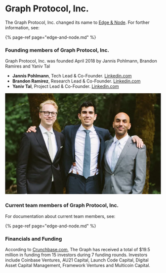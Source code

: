 # Graph Protocol, Inc.

The Graph Protocol, Inc. changed its name to [Edge & Node](edge-and-node.md). For forther information, see:

{% page-ref page="edge-and-node.md" %}

### Founding members of Graph Protocol, Inc.

Graph Protocol, Inc. was founded April 2018 by Jannis Pohlmann, Brandon Ramires and Yaniv Tal

* **Jannis Pohlmann**, Tech Lead & Co-Founder. [Linkedin.com](https://de.linkedin.com/in/jannispohlmann)
* **Brandon Ramirez**,  Research Lead & Co-Founder. [Linkedin.com](https://www.linkedin.com/in/1stramirez)
* **Yaniv Tal**, Project Lead & Co-Founder. [Linkedin.com](https://www.linkedin.com/in/yanivtal9)

![Jannis Pohlmann, Brandon Ramirez and Yaniv Tal ](../../.gitbook/assets/the-graph-co-founders-710x458-1-.webp)

### Current team members of Graph Protocol, Inc.

For documentation about current team members, see:

{% page-ref page="edge-and-node.md" %}

### Financials and Funding

According to [Crunchbase.com](https://www.crunchbase.com/organization/the-graph), The Graph has received a total of $19.5 million in funding from 15 investors during 7 funding rounds. Investors include Coinbase Ventures, AU21 Capital, Launch Code Capital, Digital Asset Capital Management, Framework Ventures and Multicoin Capital. 

